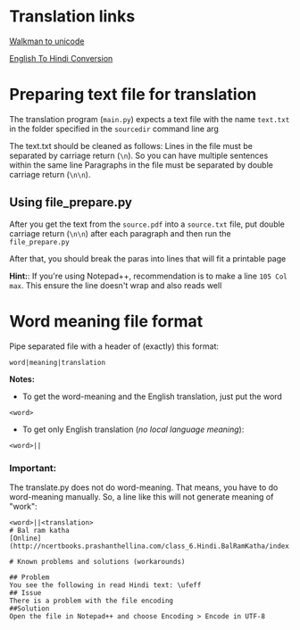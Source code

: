 # Translation links
[Walkman to unicode](http://www.hindiconverter.com/Converter.php?q=Walkman-To-Unicode)

[English To Hindi Conversion](http://hindi.changathi.com)

# Preparing text file for translation
The translation program (```main.py```) expects a text file with the name ```text.txt``` in the folder specified in the ```sourcedir``` command line arg

The text.txt should be cleaned as follows:
Lines in the file must be separated by carriage return (```\n```). So you can have multiple sentences within the same line
Paragraphs in the file must be separated by double carriage return (```\n\n```).


## Using file_prepare.py
After you get the text from the ```source.pdf``` into a ```source.txt``` file, put double carriage return (```\n\n```) after each paragraph and then run the ```file_prepare.py```

After that, you should break the paras into lines that will fit a printable page

**Hint:**: If you're using Notepad++, recommendation is to make a line ```105 Col max```. This ensure the line doesn't wrap and also reads well

# Word meaning file format
Pipe separated file with a header of (exactly) this format:
```
word|meaning|translation
```
**Notes:**
* To get the word-meaning and the English translation, just put the word
```
<word>
```
* To get only English translation (*no local language meaning*):
```
<word>||
```
### Important:
The translate.py does not do word-meaning. That means, you have to do word-meaning manually.
So, a line like this will not generate meaning of "work":
```
<word>||<translation>
# Bal ram katha
[Online](http://ncertbooks.prashanthellina.com/class_6.Hindi.BalRamKatha/index.html)

# Known problems and solutions (workarounds)

## Problem
You see the following in read Hindi text: \ufeff
## Issue
There is a problem with the file encoding
##Solution
Open the file in Notepad++ and choose Encoding > Encode in UTF-8